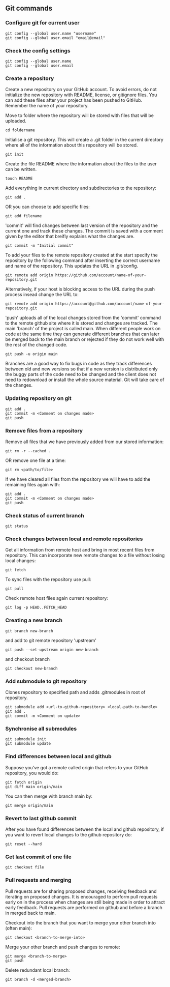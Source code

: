 ## Git commands

### Configure git for current user

    git config --global user.name "username"
    git config --global user.email "email@email"

### Check the config settings

    git config --global user.name
    git config --global user.email

### Create a repository

Create a new repository on your GitHub account. To avoid errors, do not initialize the new repository with README, license, or gitignore files. You can add these files after your project has been pushed to GitHub. Remember the name of your repository.

Move to folder where the repository will be stored with files that will be uploaded.

    cd foldername
    
Initialise a git repository. This will create a .git folder in the current directory where all of the information about this repository will be stored.

    git init
    
Create the file README where the information about the files to the user can be written.

    touch README
    
Add everything in current directory and subdirectories to the repository:

    git add .
    
OR you can choose to add specific files:

    git add filename
    
'commit' will find changes between last version of the repository and the current one and track these changes. The commit is saved with a comment given by the editor that breifly explains what the changes are.

    git commit -m "Initial commit"
 
To add your files to the remote repository created at the start specify the repository by the following command after inserting the correct username and name of the repository. This updates the URL in .git/config.
 
    git remote add origin https://github.com/account/name-of-your-repository.git
    
Alternatively, if your host is blocking access to the URL during the push process insead change the URL to:

    git remote add origin https://account@github.com/account/name-of-your-repository.git
    
'push' uploads all of the local changes stored from the 'commit' command to the remote github site where it is stored and changes are tracked. The main 'branch' of the project is called main. When different people work on code at the same time they can generate different branches that can later be merged back to the main branch or rejected if they do not work well with the rest of the changed code.

    git push -u origin main

Branches are a good way to fix bugs in code as they track differences between old and new versions so that if a new version is distributed only the buggy parts of the code need to be changed and the client does not need to redownload or install the whole source material. Git will take care of the changes.

### Updating repository on git

    git add .
    git commit -m <Comment on changes made>
    git push
    
### Remove files from a repository
    
Remove all files that we have previously added from our stored information:
    
    git rm -r --cached .
    
OR remove one file at a time:

    git rm <path/to/file>

If we have cleared all files from the repository we will have to add the remaining files again with:

    git add .
    git commit -m <Comment on changes made>
    git push
    
### Check status of current branch

    git status
    
### Check changes between local and remote repositories

Get all information from remote host and bring in most recent files from repository. This can incorporate new remote changes to a file without losing local changes:

    git fetch

To sync files with the repository use pull:

    git pull

Check remote host files again current repository:
    
    git log -p HEAD..FETCH_HEAD
    
### Creating a new branch

    git branch new-branch
    
and add to git remote repository 'upstream'

    git push --set-upstream origin new-branch
    
and checkout branch

    git checkout new-branch

### Add submodule to git repository

Clones repository to specified path and adds .gitmodules in root of repository.

    git submodule add <url-to-github-repository> <local-path-to-bundle>
    git add . 
    git commit -m <Comment on update>

### Synchronise all submodules
    
    git submodule init 
    git submodule update
    
### Find differences between local and github

Suppose you've got a remote called origin that refers to your GitHub repository, you would do:

    git fetch origin
    git diff main origin/main
    
You can then merge with branch main by:

    git merge origin/main
    
### Revert to last github commit

After you have found differences between the local and github repository, if you want to revert local changes to the github repository do:

    git reset --hard
    
### Get last commit of one file

    git checkout file
    
### Pull requests and merging

Pull requests are for sharing proposed changes, receiving feedback and iterating on proposed changes. It is encouraged to perform pull requests early on in the process when changes are still being made in order to attract early feedback. Pull requests are performed on github and before a branch in merged back to main.

Checkout into the branch that you want to merge your other branch into (often main):

    git checkout <branch-to-merge-into>
   
Merge your other branch and push changes to remote:
    
    git merge <branch-to-merge>
    git push
    
Delete redundant local branch: 

    git branch -d <merged-branch>
